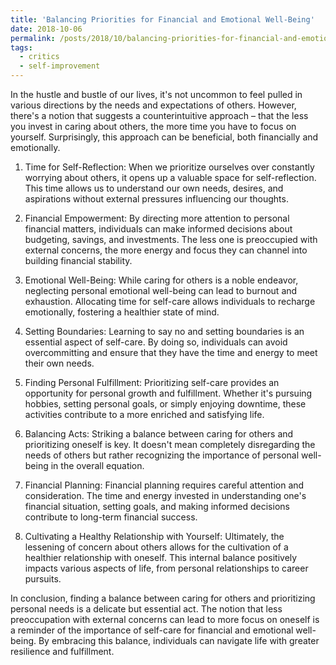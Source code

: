 ```yaml
---
title: 'Balancing Priorities for Financial and Emotional Well-Being'
date: 2018-10-06
permalink: /posts/2018/10/balancing-priorities-for-financial-and-emotional-well-being/
tags:
  - critics
  - self-improvement
---
```


In the hustle and bustle of our lives, it's not uncommon to feel pulled in various directions by the needs and expectations of others. However, there's a notion that suggests a counterintuitive approach – that the less you invest in caring about others, the more time you have to focus on yourself. Surprisingly, this approach can be beneficial, both financially and emotionally.

1. Time for Self-Reflection:
When we prioritize ourselves over constantly worrying about others, it opens up a valuable space for self-reflection. This time allows us to understand our own needs, desires, and aspirations without external pressures influencing our thoughts.

2. Financial Empowerment:
By directing more attention to personal financial matters, individuals can make informed decisions about budgeting, savings, and investments. The less one is preoccupied with external concerns, the more energy and focus they can channel into building financial stability.

3. Emotional Well-Being:
While caring for others is a noble endeavor, neglecting personal emotional well-being can lead to burnout and exhaustion. Allocating time for self-care allows individuals to recharge emotionally, fostering a healthier state of mind.

4. Setting Boundaries:
Learning to say no and setting boundaries is an essential aspect of self-care. By doing so, individuals can avoid overcommitting and ensure that they have the time and energy to meet their own needs.

5. Finding Personal Fulfillment:
Prioritizing self-care provides an opportunity for personal growth and fulfillment. Whether it's pursuing hobbies, setting personal goals, or simply enjoying downtime, these activities contribute to a more enriched and satisfying life.

6. Balancing Acts:
Striking a balance between caring for others and prioritizing oneself is key. It doesn't mean completely disregarding the needs of others but rather recognizing the importance of personal well-being in the overall equation.

7. Financial Planning:
Financial planning requires careful attention and consideration. The time and energy invested in understanding one's financial situation, setting goals, and making informed decisions contribute to long-term financial success.

8. Cultivating a Healthy Relationship with Yourself:
Ultimately, the lessening of concern about others allows for the cultivation of a healthier relationship with oneself. This internal balance positively impacts various aspects of life, from personal relationships to career pursuits.

In conclusion, finding a balance between caring for others and prioritizing personal needs is a delicate but essential act. The notion that less preoccupation with external concerns can lead to more focus on oneself is a reminder of the importance of self-care for financial and emotional well-being. By embracing this balance, individuals can navigate life with greater resilience and fulfillment.
